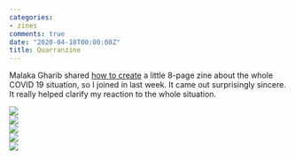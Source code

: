 ```yaml
---
categories:
- zines
comments: true
date: "2020-04-18T00:00:00Z"
title: Quarranzine
---
```

  
Malaka Gharib shared <a href="https://twitter.com/MalakaGharib/status/1249014696470032384">how to create</a> a little 8-page zine about the whole COVID 19 situation, so I joined in last week. It came out surprisingly sincere. It really helped clarify my reaction to the whole situation.  

<img src="/assets/images/articles/qzine1.jpg" class="responsive"><br>
<img src="/assets/images/articles/qzine2.jpg" class="responsive"><br>
<img src="/assets/images/articles/qzine3.jpg" class="responsive"><br>
<img src="/assets/images/articles/qzine4.jpg" class="responsive"><br>
<img src="/assets/images/articles/qzine5.jpg" class="responsive"><br>
